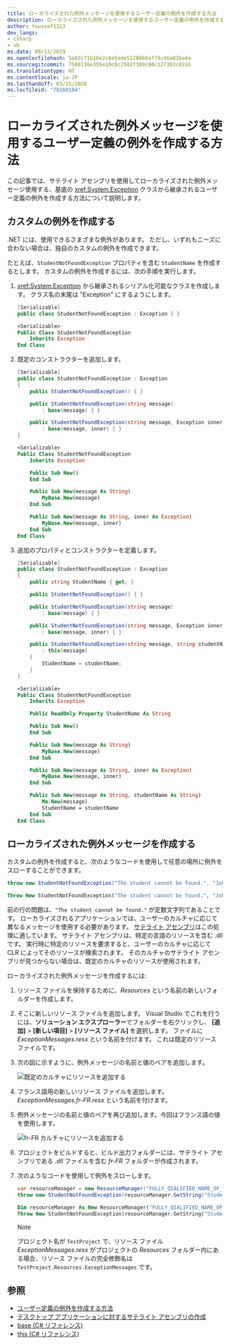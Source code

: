 ```yaml
---
title: ローカライズされた例外メッセージを使用するユーザー定義の例外を作成する方法
description: ローカライズされた例外メッセージを使用するユーザー定義の例外を作成する方法について説明します。
author: Youssef1313
dev_langs:
- csharp
- vb
ms.date: 09/13/2019
ms.openlocfilehash: 5a02c71b16e2c8e5ade5128866af7dc46a03ba4a
ms.sourcegitcommit: 7588136e355e10cbc2582f389c90c127363c02a5
ms.translationtype: HT
ms.contentlocale: ja-JP
ms.lasthandoff: 03/15/2020
ms.locfileid: "78160184"
---
```

# <a name="how-to-create-user-defined-exceptions-with-localized-exception-messages"></a>ローカライズされた例外メッセージを使用するユーザー定義の例外を作成する方法

この記事では、サテライト アセンブリを使用してローカライズされた例外メッセージ使用する、基底の <xref:System.Exception> クラスから継承されるユーザー定義の例外を作成する方法について説明します。

## <a name="create-custom-exceptions"></a>カスタムの例外を作成する

.NET には、使用できるさまざまな例外があります。 ただし、いずれもニーズに合わない場合は、独自のカスタムの例外を作成できます。

たとえば、`StudentNotFoundException` プロパティを含む `StudentName` を作成するとします。
カスタムの例外を作成するには、次の手順を実行します。

1. <xref:System.Exception> から継承されるシリアル化可能なクラスを作成します。 クラス名の末尾は "Exception" にするようにします。

    ```csharp
    [Serializable]
    public class StudentNotFoundException : Exception { }
    ```

    ```vb
    <Serializable>
    Public Class StudentNotFoundException
        Inherits Exception
    End Class
    ```

1. 既定のコンストラクターを追加します。

    ```csharp
    [Serializable]
    public class StudentNotFoundException : Exception
    {
        public StudentNotFoundException() { }

        public StudentNotFoundException(string message)
            : base(message) { }

        public StudentNotFoundException(string message, Exception inner)
            : base(message, inner) { }
    }
    ```

    ```vb
    <Serializable>
    Public Class StudentNotFoundException
        Inherits Exception

        Public Sub New()
        End Sub

        Public Sub New(message As String)
            MyBase.New(message)
        End Sub

        Public Sub New(message As String, inner As Exception)
            MyBase.New(message, inner)
        End Sub
    End Class
    ```

1. 追加のプロパティとコンストラクターを定義します。

    ```csharp
    [Serializable]
    public class StudentNotFoundException : Exception
    {
        public string StudentName { get; }

        public StudentNotFoundException() { }

        public StudentNotFoundException(string message)
            : base(message) { }

        public StudentNotFoundException(string message, Exception inner)
            : base(message, inner) { }

        public StudentNotFoundException(string message, string studentName)
            : this(message)
        {
            StudentName = studentName;
        }
    }
    ```

    ```vb
    <Serializable>
    Public Class StudentNotFoundException
        Inherits Exception

        Public ReadOnly Property StudentName As String

        Public Sub New()
        End Sub

        Public Sub New(message As String)
            MyBase.New(message)
        End Sub

        Public Sub New(message As String, inner As Exception)
            MyBase.New(message, inner)
        End Sub

        Public Sub New(message As String, studentName As String)
            Me.New(message)
            StudentName = studentName
        End Sub
    End Class
    ```

## <a name="create-localized-exception-messages"></a>ローカライズされた例外メッセージを作成する

カスタムの例外を作成すると、次のようなコードを使用して任意の場所に例外をスローすることができます。

```csharp
throw new StudentNotFoundException("The student cannot be found.", "John");
```

```vb
Throw New StudentNotFoundException("The student cannot be found.", "John")
```

前の行の問題は、`"The student cannot be found."` が定数文字列であることです。 ローカライズされるアプリケーションでは、ユーザーのカルチャに応じて異なるメッセージを使用する必要があります。
[サテライト アセンブリ](../../framework/resources/creating-satellite-assemblies-for-desktop-apps.md)はこの処理に適しています。 サテライト アセンブリは、特定の言語のリソースを含む .dll です。 実行時に特定のリソースを要求すると、ユーザーのカルチャに応じて CLR によってそのリソースが検索されます。 そのカルチャのサテライト アセンブリが見つからない場合は、既定のカルチャのリソースが使用されます。

ローカライズされた例外メッセージを作成するには:

1. リソース ファイルを保持するために、*Resources* という名前の新しいフォルダーを作成します。
1. そこに新しいリソース ファイルを追加します。 Visual Studio でこれを行うには、**ソリューション エクスプローラー**でフォルダーを右クリックし、 **[追加]**  >  **[新しい項目]**  >  **[リソース ファイル]** を選択します。 ファイルに *ExceptionMessages.resx* という名前を付けます。 これは既定のリソース ファイルです。
1. 次の図に示すように、例外メッセージの名前と値のペアを追加します。

   ![既定のカルチャにリソースを追加する](media/add-resources-to-default-culture.jpg)

1. フランス語用の新しいリソース ファイルを追加します。 *ExceptionMessages.fr-FR.resx* という名前を付けます。
1. 例外メッセージの名前と値のペアを再び追加します。今回はフランス語の値を使用します。

   ![fr-FR カルチャにリソースを追加する](media/add-resources-to-fr-culture.jpg)

1. プロジェクトをビルドすると、ビルド出力フォルダーには、サテライト アセンブリである *.dll* ファイルを含む *fr-FR* フォルダーが作成されます。
1. 次のようなコードを使用して例外をスローします。

    ```csharp
    var resourceManager = new ResourceManager("FULLY_QIALIFIED_NAME_OF_RESOURCE_FILE", Assembly.GetExecutingAssembly());
    throw new StudentNotFoundException(resourceManager.GetString("StudentNotFound"), "John");
    ```

    ```vb
    Dim resourceManager As New ResourceManager("FULLY_QIALIFIED_NAME_OF_RESOURCE_FILE", Assembly.GetExecutingAssembly())
    Throw New StudentNotFoundException(resourceManager.GetString("StudentNotFound"), "John")
    ```

    > [!NOTE]
    > プロジェクト名が `TestProject` で、リソース ファイル *ExceptionMessages.resx* がプロジェクトの *Resources* フォルダー内にある場合、リソース ファイルの完全修飾名は `TestProject.Resources.ExceptionMessages` です。

## <a name="see-also"></a>参照

- [ユーザー定義の例外を作成する方法](how-to-create-user-defined-exceptions.md)
- [デスクトップ アプリケーションに対するサテライト アセンブリの作成](../../framework/resources/creating-satellite-assemblies-for-desktop-apps.md)
- [base (C# リファレンス)](../../csharp/language-reference/keywords/base.md)
- [this (C# リファレンス)](../../csharp/language-reference/keywords/this.md)
